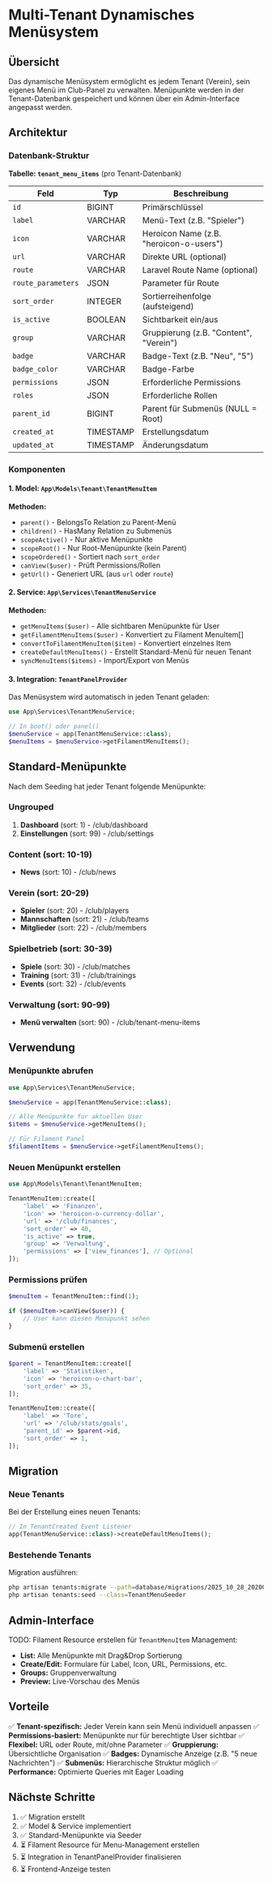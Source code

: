 # Multi-Tenant Dynamisches Menüsystem

## Übersicht

Das dynamische Menüsystem ermöglicht es jedem Tenant (Verein), sein eigenes Menü im Club-Panel zu verwalten. Menüpunkte werden in der Tenant-Datenbank gespeichert und können über ein Admin-Interface angepasst werden.

## Architektur

### Datenbank-Struktur

**Tabelle: `tenant_menu_items`** (pro Tenant-Datenbank)

| Feld | Typ | Beschreibung |
|------|-----|--------------|
| `id` | BIGINT | Primärschlüssel |
| `label` | VARCHAR | Menü-Text (z.B. "Spieler") |
| `icon` | VARCHAR | Heroicon Name (z.B. "heroicon-o-users") |
| `url` | VARCHAR | Direkte URL (optional) |
| `route` | VARCHAR | Laravel Route Name (optional) |
| `route_parameters` | JSON | Parameter für Route |
| `sort_order` | INTEGER | Sortierreihenfolge (aufsteigend) |
| `is_active` | BOOLEAN | Sichtbarkeit ein/aus |
| `group` | VARCHAR | Gruppierung (z.B. "Content", "Verein") |
| `badge` | VARCHAR | Badge-Text (z.B. "Neu", "5") |
| `badge_color` | VARCHAR | Badge-Farbe |
| `permissions` | JSON | Erforderliche Permissions |
| `roles` | JSON | Erforderliche Rollen |
| `parent_id` | BIGINT | Parent für Submenüs (NULL = Root) |
| `created_at` | TIMESTAMP | Erstellungsdatum |
| `updated_at` | TIMESTAMP | Änderungsdatum |

### Komponenten

#### 1. Model: `App\Models\Tenant\TenantMenuItem`

**Methoden:**
- `parent()` - BelongsTo Relation zu Parent-Menü
- `children()` - HasMany Relation zu Submenüs
- `scopeActive()` - Nur aktive Menüpunkte
- `scopeRoot()` - Nur Root-Menüpunkte (kein Parent)
- `scopeOrdered()` - Sortiert nach `sort_order`
- `canView($user)` - Prüft Permissions/Rollen
- `getUrl()` - Generiert URL (aus `url` oder `route`)

#### 2. Service: `App\Services\TenantMenuService`

**Methoden:**
- `getMenuItems($user)` - Alle sichtbaren Menüpunkte für User
- `getFilamentMenuItems($user)` - Konvertiert zu Filament MenuItem[]
- `convertToFilamentMenuItem($item)` - Konvertiert einzelnes Item
- `createDefaultMenuItems()` - Erstellt Standard-Menü für neuen Tenant
- `syncMenuItems($items)` - Import/Export von Menüs

#### 3. Integration: `TenantPanelProvider`

Das Menüsystem wird automatisch in jeden Tenant geladen:

```php
use App\Services\TenantMenuService;

// In boot() oder panel()
$menuService = app(TenantMenuService::class);
$menuItems = $menuService->getFilamentMenuItems();
```

## Standard-Menüpunkte

Nach dem Seeding hat jeder Tenant folgende Menüpunkte:

### Ungrouped
1. **Dashboard** (sort: 1) - /club/dashboard
10. **Einstellungen** (sort: 99) - /club/settings

### Content (sort: 10-19)
- **News** (sort: 10) - /club/news

### Verein (sort: 20-29)
- **Spieler** (sort: 20) - /club/players
- **Mannschaften** (sort: 21) - /club/teams
- **Mitglieder** (sort: 22) - /club/members

### Spielbetrieb (sort: 30-39)
- **Spiele** (sort: 30) - /club/matches
- **Training** (sort: 31) - /club/trainings
- **Events** (sort: 32) - /club/events

### Verwaltung (sort: 90-99)
- **Menü verwalten** (sort: 90) - /club/tenant-menu-items

## Verwendung

### Menüpunkte abrufen

```php
use App\Services\TenantMenuService;

$menuService = app(TenantMenuService::class);

// Alle Menüpunkte für aktuellen User
$items = $menuService->getMenuItems();

// Für Filament Panel
$filamentItems = $menuService->getFilamentMenuItems();
```

### Neuen Menüpunkt erstellen

```php
use App\Models\Tenant\TenantMenuItem;

TenantMenuItem::create([
    'label' => 'Finanzen',
    'icon' => 'heroicon-o-currency-dollar',
    'url' => '/club/finances',
    'sort_order' => 40,
    'is_active' => true,
    'group' => 'Verwaltung',
    'permissions' => ['view_finances'], // Optional
]);
```

### Permissions prüfen

```php
$menuItem = TenantMenuItem::find(1);

if ($menuItem->canView($user)) {
    // User kann diesen Menüpunkt sehen
}
```

### Submenü erstellen

```php
$parent = TenantMenuItem::create([
    'label' => 'Statistiken',
    'icon' => 'heroicon-o-chart-bar',
    'sort_order' => 35,
]);

TenantMenuItem::create([
    'label' => 'Tore',
    'url' => '/club/stats/goals',
    'parent_id' => $parent->id,
    'sort_order' => 1,
]);
```

## Migration

### Neue Tenants
Bei der Erstellung eines neuen Tenants:

```php
// In TenantCreated Event Listener
app(TenantMenuService::class)->createDefaultMenuItems();
```

### Bestehende Tenants
Migration ausführen:

```bash
php artisan tenants:migrate --path=database/migrations/2025_10_28_202000_create_tenant_menu_items_table.php
php artisan tenants:seed --class=TenantMenuSeeder
```

## Admin-Interface

TODO: Filament Resource erstellen für `TenantMenuItem` Management:

- **List:** Alle Menüpunkte mit Drag&Drop Sortierung
- **Create/Edit:** Formulare für Label, Icon, URL, Permissions, etc.
- **Groups:** Gruppenverwaltung
- **Preview:** Live-Vorschau des Menüs

## Vorteile

✅ **Tenant-spezifisch:** Jeder Verein kann sein Menü individuell anpassen
✅ **Permissions-basiert:** Menüpunkte nur für berechtigte User sichtbar
✅ **Flexibel:** URL oder Route, mit/ohne Parameter
✅ **Gruppierung:** Übersichtliche Organisation
✅ **Badges:** Dynamische Anzeige (z.B. "5 neue Nachrichten")
✅ **Submenüs:** Hierarchische Struktur möglich
✅ **Performance:** Optimierte Queries mit Eager Loading

## Nächste Schritte

1. ✅ Migration erstellt
2. ✅ Model & Service implementiert
3. ✅ Standard-Menüpunkte via Seeder
4. ⏳ Filament Resource für Menu-Management erstellen
5. ⏳ Integration in TenantPanelProvider finalisieren
6. ⏳ Frontend-Anzeige testen
